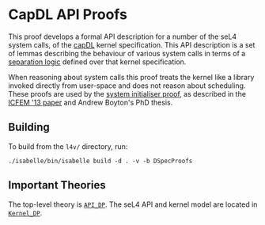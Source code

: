 <!--
     Copyright 2020, Data61, CSIRO (ABN 41 687 119 230)

     SPDX-License-Identifier: CC-BY-SA-4.0
-->

CapDL API Proofs
================

This proof develops a formal API description for a number of the seL4
system calls, of the [capDL](../../spec/capDL/) kernel specification.
This API description is a set of lemmas describing the behaviour of
various system calls in terms of a [separation logic](../sep-capDL/)
defined over that kernel specification.

When reasoning about system calls this proof treats the kernel like
a library invoked directly from user-space and does not reason about
scheduling. These proofs are used by the [system initialiser
proof](../../sys-init), as described in the [ICFEM '13 paper][Boyton_13]
and Andrew Boyton's PhD thesis.

  [Boyton_13]: http://www.nicta.com.au/pub?id=7047 "Formally Verified System Initialisation"

Building
--------

To build from the `l4v/` directory, run:

    ./isabelle/bin/isabelle build -d . -v -b DSpecProofs

Important Theories
------------------

The top-level theory is [`API_DP`](API_DP.thy). The seL4 API and kernel
model are located in [`Kernel_DP`](Kernel_DP.thy).

